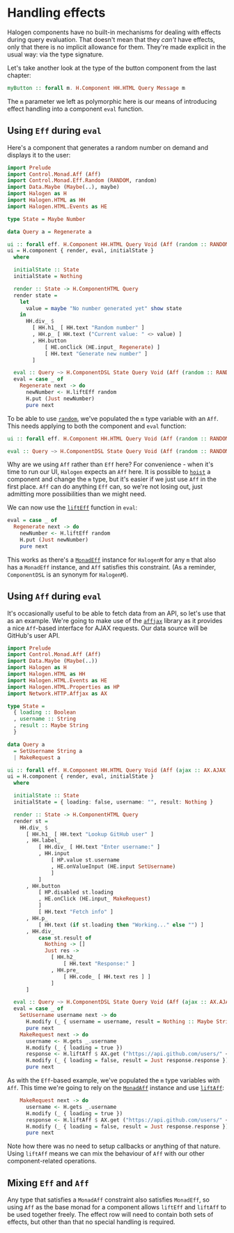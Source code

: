 # Handling effects

Halogen components have no built-in mechanisms for dealing with effects during query evaluation. That doesn't mean that they _can't_ have effects, only that there is no implicit allowance for them. They're made explicit in the usual way: via the type signature.

Let's take another look at the type of the button component from the last chapter:

``` purescript
myButton :: forall m. H.Component HH.HTML Query Message m
```

The `m` parameter we left as polymorphic here is our means of introducing effect handling into a component `eval` function.

## Using `Eff` during `eval`

Here's a component that generates a random number on demand and displays it to the user:

``` purescript
import Prelude
import Control.Monad.Aff (Aff)
import Control.Monad.Eff.Random (RANDOM, random)
import Data.Maybe (Maybe(..), maybe)
import Halogen as H
import Halogen.HTML as HH
import Halogen.HTML.Events as HE

type State = Maybe Number

data Query a = Regenerate a

ui :: forall eff. H.Component HH.HTML Query Void (Aff (random :: RANDOM | eff))
ui = H.component { render, eval, initialState }
  where

  initialState :: State
  initialState = Nothing

  render :: State -> H.ComponentHTML Query
  render state =
    let
      value = maybe "No number generated yet" show state
    in
      HH.div_ $
        [ HH.h1_ [ HH.text "Random number" ]
        , HH.p_ [ HH.text ("Current value: " <> value) ]
        , HH.button
            [ HE.onClick (HE.input_ Regenerate) ]
            [ HH.text "Generate new number" ]
        ]

  eval :: Query ~> H.ComponentDSL State Query Void (Aff (random :: RANDOM | eff))
  eval = case _ of
    Regenerate next -> do
      newNumber <- H.liftEff random
      H.put (Just newNumber)
      pure next
```

To be able to use [`random`][Control.Monad.Eff.Random.random], we've populated the `m` type variable with an `Aff`. This needs applying to both the component and `eval` function:

``` purescript
ui :: forall eff. H.Component HH.HTML Query Void (Aff (random :: RANDOM | eff))

eval :: Query ~> H.ComponentDSL State Query Void (Aff (random :: RANDOM | eff))
```

Why are we using `Aff` rather than `Eff` here? For convenience - when it's time to run our UI, `Halogen` expects an `Aff` here. It is possible to [`hoist`][Halogen.Component.hoist] a component and change the `m` type, but it's easier if we just use `Aff` in the first place. `Aff` can do anything `Eff` can, so we're not losing out, just admitting more possibilities than we might need.

We can now use the [`liftEff`][Control.Monad.Eff.Class.liftEff] function in `eval`:

``` purescript
eval = case _ of
  Regenerate next -> do
    newNumber <- H.liftEff random
    H.put (Just newNumber)
    pure next
```

This works as there's a [`MonadEff`][Control.Monad.Eff.Class.MonadEff] instance for `HalogenM` for any `m` that also has a `MonadEff` instance, and `Aff` satisfies this constraint. (As a reminder, `ComponentDSL` is an synonym for `HalogenM`).

## Using `Aff` during `eval`

It's occasionally useful to be able to fetch data from an API, so let's use that as an example. We're going to make use of the [`affjax`][purescript-affjax] library as it provides a nice `Aff`-based interface for AJAX requests. Our data source will be GitHub's user API.

``` purescript
import Prelude
import Control.Monad.Aff (Aff)
import Data.Maybe (Maybe(..))
import Halogen as H
import Halogen.HTML as HH
import Halogen.HTML.Events as HE
import Halogen.HTML.Properties as HP
import Network.HTTP.Affjax as AX

type State =
  { loading :: Boolean
  , username :: String
  , result :: Maybe String
  }

data Query a
  = SetUsername String a
  | MakeRequest a

ui :: forall eff. H.Component HH.HTML Query Void (Aff (ajax :: AX.AJAX | eff))
ui = H.component { render, eval, initialState }
  where

  initialState :: State
  initialState = { loading: false, username: "", result: Nothing }

  render :: State -> H.ComponentHTML Query
  render st =
    HH.div_ $
      [ HH.h1_ [ HH.text "Lookup GitHub user" ]
      , HH.label_
          [ HH.div_ [ HH.text "Enter username:" ]
          , HH.input
              [ HP.value st.username
              , HE.onValueInput (HE.input SetUsername)
              ]
          ]
      , HH.button
          [ HP.disabled st.loading
          , HE.onClick (HE.input_ MakeRequest)
          ]
          [ HH.text "Fetch info" ]
      , HH.p_
          [ HH.text (if st.loading then "Working..." else "") ]
      , HH.div_
          case st.result of
            Nothing -> []
            Just res ->
              [ HH.h2_
                  [ HH.text "Response:" ]
              , HH.pre_
                  [ HH.code_ [ HH.text res ] ]
              ]
      ]

  eval :: Query ~> H.ComponentDSL State Query Void (Aff (ajax :: AX.AJAX | eff))
  eval = case _ of
    SetUsername username next -> do
      H.modify (_ { username = username, result = Nothing :: Maybe String })
      pure next
    MakeRequest next -> do
      username <- H.gets _.username
      H.modify (_ { loading = true })
      response <- H.liftAff $ AX.get ("https://api.github.com/users/" <> username)
      H.modify (_ { loading = false, result = Just response.response })
      pure next
```

As with the `Eff`-based example, we've populated the `m` type variables with `Aff`. This time we're going to rely on the [`MonadAff`][Control.Monad.Aff.Class.MonadAff] instance and use [`liftAff`][Control.Monad.Aff.Class.liftAff]:

``` purescript
    MakeRequest next -> do
      username <- H.gets _.username
      H.modify (_ { loading = true })
      response <- H.liftAff $ AX.get ("https://api.github.com/users/" <> username)
      H.modify (_ { loading = false, result = Just response.response })
      pure next
```

Note how there was no need to setup callbacks or anything of that nature. Using `liftAff` means we can mix the behaviour of `Aff` with our other component-related operations.

## Mixing `Eff` and `Aff`

Any type that satisfies a `MonadAff` constraint also satisfies `MonadEff`, so using `Aff` as the base monad for a component allows `liftEff` and `liftAff` to be used together freely. The effect row will need to contain both sets of effects, but other than that no special handling is required.


[purescript-affjax]: https://pursuit.purescript.org/packages/purescript-affjax "purescript-affjax"

[Control.Monad.Aff.Class.liftAff]: # "Control.Monad.Aff.Class.liftAff"
[Control.Monad.Aff.Class.MonadAff]: # "Control.Monad.Aff.Class.MonadAff"
[Control.Monad.Eff.Class.liftEff]: # "Control.Monad.Eff.Class.liftEff"
[Control.Monad.Eff.Class.MonadEff]: # "Control.Monad.Eff.Class.MonadEff"
[Control.Monad.Eff.Random.random]: https://pursuit.purescript.org/packages/purescript-random/2.0.0/docs/Control.Monad.Eff.Random#v:random "Control.Monad.Eff.Random.random"
[Halogen.Component.hoist]: # "Halogen.Component.hoist"
